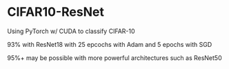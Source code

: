 # CIFAR10-ResNet

Using PyTorch w/ CUDA to classify CIFAR-10

93% with ResNet18 with 25 epcochs with Adam and 5 epochs with SGD

95%+ may be possible with more powerful architectures such as ResNet50
